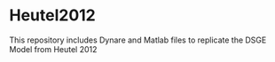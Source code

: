 # Heutel2012
This repository includes Dynare and Matlab files to replicate the DSGE Model from Heutel 2012
